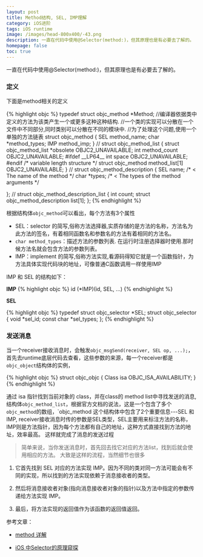 ```yaml
---
layout: post
title: Method结构, SEL, IMP理解
category: iOS进阶
tags: iOS runtime
image: /images/head-800x400/-43.png
description: 一直在代码中使用@Selector(method:)，但其原理也是有必要去了解的。
homepage: false
toc: true
---
```


一直在代码中使用@Selector(method:)，但其原理也是有必要去了解的。


### 定义
下面是method相关的定义

{% highlight objc  %}
typedef struct objc_method \*Method;
//编译器依据类中定义的方法为该类产生一个或更多这种这种结构.
//一个类的实现可以分散在一个文件中不同部分,同时类别可以分散在不同的模块中.
//为了处理这个问题,使用一个单独的方法链表 
struct objc_method {
    SEL method_name;
    char \*method_types;
    IMP method_imp;
} 
//
struct objc_method_list {
      struct objc_method_list \*obsolete         OBJC2_UNAVAILABLE;
      int method_count                          OBJC2_UNAVAILABLE;
  #ifdef \_\_LP64__
      int space                                 OBJC2_UNAVAILABLE;
  #endif
      /* variable length structure \*/
      struct objc_method method_list[1]         OBJC2_UNAVAILABLE;
 } 
 //
struct objc_method_description {
      SEL name;               /* < The name of the method \*/
      char \*types;            /* < The types of the method arguments */

};
//
struct objc_method_description_list {
      int count;
      struct objc_method_description list[1];
};
{% endhighlight %}

根据结构体`objc_method`可以看出，每个方法有3个属性

+ SEL：selector 的简写,俗称方法选择器,实质存储的是方法的名称，方法名为此方法的签名，有着相同函数名和参数名的方法有着相同的方法名。
+ `char method_types`：描述方法的参数列表. 在运行时注册选择器时使用.那时候方法名就会包含方法的参数列表。
+ IMP：implement 的简写,俗称方法实现,看源码得知它就是一个函数指针，为方法具体实现代码块的地址，可像普通C函数调用一样使用IMP

IMP 和 SEL 的结构如下：

**IMP**
{% highlight objc  %}
id (*IMP)(id, SEL, ...)
{% endhighlight %}

**SEL**

{% highlight objc  %}
typedef struct objc_selector *SEL;
struct objc_selector
{
  void *sel_id;
  const char *sel_types;
};
{% endhighlight %}

### 发送消息
当一个receiver接收消息时，会触发` objc_msgSend(receiver, SEL op, ...); `，首先去runtime底层代码去查看，这些参数的来源，每一个receiver都是`objc_object`结构体的实例，

{% highlight objc  %}
struct objc_objc {
	Class isa  OBJC_ISA_AVAILABILITY;
}
{% endhighlight %}

通过 isa 指针找到当前对象的 class，并在class的 method list中寻找发送的消息, 结构体`objc_method_list`，根据官方文档的说法，这是一个包含了多个` objc_method `的数组，`objc_method 这个结构体中包含了2个重要信息---SEL 和 IMP, receiver接收消息时传的参数是SEL类型，SEL主要用来标注方法的名称，IMP则是方法指针，因为每个方法都有自己的地址，这种方式直接找到方法的地址，效率最高。 这样就完成了消息的发送过程


> 简单来说，当你发送消息时，首先回去找它对应的方法list，找到后就会使用相应的方法。
大致是这样的流程，当然细节也很多
>
1. 它首先找到 SEL 对应的方法实现 IMP。因为不同的类对同一方法可能会有不同的实现，所以找到的方法实现依赖于消息接收者的类型。
>
2. 然后将消息接收者对象(指向消息接收者对象的指针)以及方法中指定的参数传递给方法实现 IMP。
>
3. 最后，将方法实现的返回值作为该函数的返回值返回。




参考文章：

* [method 详解](http://www.jianshu.com/p/d8889f83842f)

* [iOS 中Selector的原理窥探](http://www.jianshu.com/p/12010a3672a8) 


